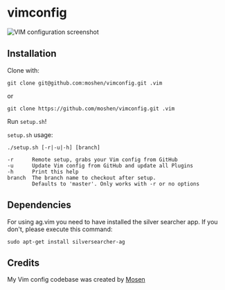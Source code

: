 # vimconfig

![VIM configuration screenshot](screenshot_1.png)

## Installation

Clone with:

    git clone git@github.com:moshen/vimconfig.git .vim

or

    git clone https://github.com/moshen/vimconfig.git .vim

Run `setup.sh`!

`setup.sh` usage:

    ./setup.sh [-r|-u|-h] [branch]

    -r      Remote setup, grabs your Vim config from GitHub
    -u      Update Vim config from GitHub and update all Plugins
    -h      Print this help
    branch  The branch name to checkout after setup.
            Defaults to 'master'. Only works with -r or no options

## Dependencies

For using ag.vim you need to have installed the silver searcher app. If you don't, please execute this command:

    sudo apt-get install silversearcher-ag

## Credits

My Vim config codebase was created by [Mosen](https://github.com/moshen/vimconfig)

